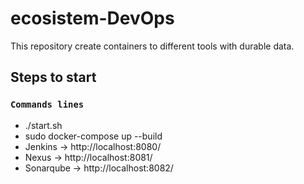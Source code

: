 # ecosistem-DevOps
This repository create containers to different tools with durable data.

## Steps to start

### `Commands lines`
* ./start.sh
* sudo docker-compose up --build
* Jenkins   -> http://localhost:8080/
* Nexus     -> http://localhost:8081/
* Sonarqube -> http://localhost:8082/
